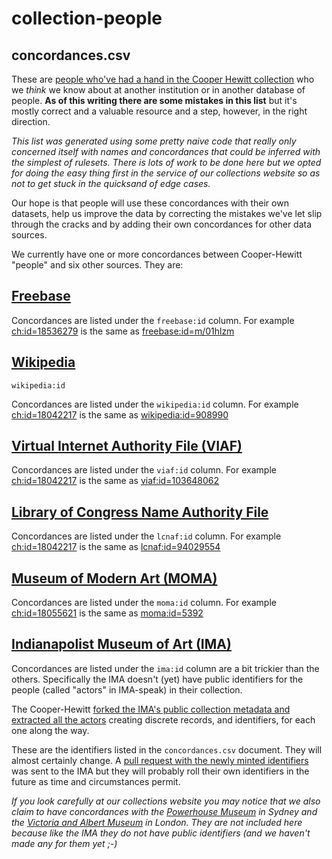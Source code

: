 collection-people
==

concordances.csv
--

These are [people who've had a hand in the Cooper Hewitt collection](http://collection.cooperhewitt.org/people/) who we _think_
we know about at another institution or in another database of people. **As of
this writing there are some mistakes in this list** but it's mostly correct and
a valuable resource and a step, however, in the right direction.

_This list was generated using some pretty naive code that really only concerned
itself with names and concordances that could be inferred with the simplest of
rulesets. There is lots of work to be done here but we opted for doing the easy
thing first in the service of our collections website so as not to get stuck in
the quicksand of edge cases._

Our hope is that people will use these concordances with their own datasets,
help us improve the data by correcting the mistakes we've let slip through the
cracks and by adding their own concordances for other data sources.

We currently have one or more concordances between Cooper-Hewitt "people" and
six other sources. They are:

[Freebase](http://www.freebase.com/)
---

Concordances are listed under the `freebase:id` column. For example
[ch:id=18536279](http://collection.cooperhewitt.org/people/18536279/) is the same as [freebase:id=m/01hlzm](http://www.freebase.com/m/01hlzm)

[Wikipedia](http://www.wikipedia.org/)
---

`wikipedia:id`

Concordances are listed under the `wikipedia:id` column. For example
[ch:id=18042217](http://collection.cooperhewitt.org/people/18042217/) is the same as [wikipedia:id=908990](http://en.wikipedia.org/wiki/index.html?curid=908990)

[Virtual Internet Authority File (VIAF)](http://viaf.org/)
---

Concordances are listed under the `viaf:id` column. For example
[ch:id=18042217](http://collection.cooperhewitt.org/people/18535633/) is the same as [viaf:id=103648062](http://viaf.org/viaf/103648062/)

[Library of Congress Name Authority File](http://id.loc.gov)
---

Concordances are listed under the `lcnaf:id` column. For example
[ch:id=18042217](http://collection.cooperhewitt.org/people/18049223/) is the same as [lcnaf:id=94029554](http://id.loc.gov/authorities/names/no94029554.html)

[Museum of Modern Art (MOMA)](http://www.moma.org/)
---

Concordances are listed under the `moma:id` column. For example
[ch:id=18055621](http://collection.cooperhewitt.org/people/18055621/) is the same as [moma:id=5392](http://www.moma.org/collection/artist.php?artist_id=5392)

[Indianapolist Museum of Art (IMA)](http://www.imamuseum.org/)
---

Concordances are listed under the `ima:id` column are a bit trickier than the
others. Specifically the IMA doesn't (yet) have public identifiers for the
people (called "actors" in IMA-speak) in their collection.

The Cooper-Hewitt [forked the IMA's public collection metadata and extracted all
the actors](https://github.com/cooperhewitt/ima-collection/tree/master/actors)
creating discrete records, and identifiers, for each one along the way.

These are the identifiers listed in the `concordances.csv` document. They will
almost certainly change. A [pull request with the newly minted
identifiers](https://github.com/IMAmuseum/ima-collection/pull/2) was sent to the
IMA but they will probably roll their own identifiers in the future as time and
circumstances permit.

_If you look carefully at our collections website you may notice that we also
claim to have concordances with the [Powerhouse Museum](http://www.powerhousemuseum.com/) in Sydney and the
[Victoria and Albert Museum](http://www.vam.ac.uk/) in London. They are not included here because
like the IMA they do not have public identifiers (and we haven't made any for
them yet ;-)_
